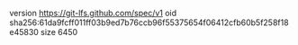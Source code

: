 version https://git-lfs.github.com/spec/v1
oid sha256:61da9fcff011ff03b9ed7b76ccb96f55375654f06412cfb60b5f258f18e45830
size 6450
